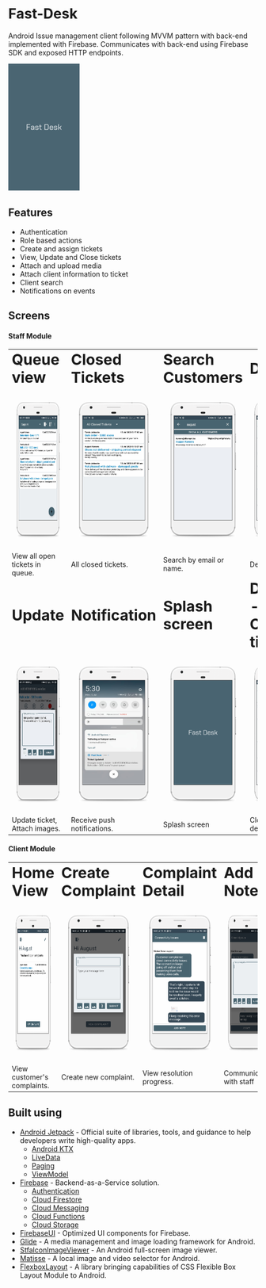 # Fast-Desk
Android Issue management client following MVVM pattern with back-end implemented with Firebase. Communicates with back-end using Firebase SDK and exposed HTTP endpoints.

<img src=https://github.com/dims26/Fast-Desk/blob/master/app/src/main/res/drawable/splash_screen.png width="144" height="256" />

## Features
* Authentication
* Role based actions
* Create and assign tickets
* View, Update and Close tickets
* Attach and upload media
* Attach client information to ticket
* Client search
* Notifications on events

## Screens
#### Staff Module
<table border="0">
 <tr>
    <td><b style="font-size:30px">Queue view</b></td>
    <td><b style="font-size:30px">Closed Tickets</b></td>
    <td><b style="font-size:30px">Search Customers</b></td>
    <td><b style="font-size:30px">Detail</b></td>
 </tr>
 <tr>
    <td>
     <img src=https://github.com/dims26/Fast-Desk/blob/master/screens/queue-overlay.png width="180" height="320" />
   </td>
   <td>
    <img src=https://github.com/dims26/Fast-Desk/blob/master/screens/closed-list-overlay.png width="180" height="320" />
  </td>
   <td>
    <img src=https://github.com/dims26/Fast-Desk/blob/master/screens/customer-list-overlay.png width="180" height="320" />
  </td>
   <td>
    <img src=https://github.com/dims26/Fast-Desk/blob/master/screens/detail-moved-overlay.png width="180" height="320" />
  </td>
 </tr>
 <tr>
  <td>View all open tickets in queue.</td>
  <td>All closed tickets.</td>
  <td>Search by email or name.</td>
  <td>Detail view</td>
 </tr>
 <tr>
    <td><b style="font-size:30px">Update</b></td>
    <td><b style="font-size:30px">Notification</b></td>
    <td><b style="font-size:30px">Splash screen</b></td>
    <td><b style="font-size:30px">Detail - Closed ticket</b></td>
 </tr>
 <tr>
    <td>
     <img src=https://github.com/dims26/Fast-Desk/blob/master/screens/note-input-overlay.png width="180" height="320" />
   </td>
   <td>
    <img src=https://github.com/dims26/Fast-Desk/blob/master/screens/notification-overlay.png width="180" height="320" />
  </td>
   <td>
    <img src=https://github.com/dims26/Fast-Desk/blob/master/screens/splash-screen-overlay.png width="180" height="320" />
  </td>
   <td>
    <img src=https://github.com/dims26/Fast-Desk/blob/master/screens/detail-closed-overlay.png width="180" height="320" />
  </td>
 </tr>
 <tr>
  <td>Update ticket, Attach images.</td>
  <td>Receive push notifications.</td>
  <td>Splash screen</td>
  <td>Closed ticket detail view.</td>
 </tr>
</table>

#### Client Module
<table border="0">
 <tr>
    <td><b style="font-size:30px">Home View</b></td>
    <td><b style="font-size:30px">Create Complaint</b></td>
    <td><b style="font-size:30px">Complaint Detail</b></td>
    <td><b style="font-size:30px">Add Note</b></td>
 </tr>
 <tr>
    <td>
     <img src=https://github.com/dims26/Fast-Desk/blob/master/screens/customer-home-overlay.png width="180" height="320" />
   </td>
   <td>
    <img src=https://github.com/dims26/Fast-Desk/blob/master/screens/customer-new-complaint-overlay.png width="180" height="320" />
  </td>
   <td>
    <img src=https://github.com/dims26/Fast-Desk/blob/master/screens/customer-complaint-detail-overlay.png width="180" height="320" />
  </td>
   <td>
    <img src=https://github.com/dims26/Fast-Desk/blob/master/screens/customer-add-note-overlay.png width="180" height="320" />
  </td>
 </tr>
 <tr>
  <td>View customer's complaints.</td>
  <td>Create new complaint.</td>
  <td>View resolution progress.</td>
  <td>Communicate with staff</td>
 </tr>
 </table>

## Built using

* [Android Jetpack](https://developer.android.com/jetpack/?gclid=Cj0KCQjwhJrqBRDZARIsALhp1WQBmjQ4WUpnRT4ETGGR1T_rQG8VU3Ta_kVwiznZASR5y4fgPDRYFqkaAhtfEALw_wcB) - Official suite of libraries, tools, and guidance to help developers write high-quality apps.
  * [Android KTX](https://developer.android.com/kotlin/ktx)
  * [LiveData](https://developer.android.com/topic/libraries/architecture/livedata)
  * [Paging](https://developer.android.com/jetpack/androidx/releases/paging)
  * [ViewModel](https://developer.android.com/topic/libraries/architecture/viewmodel)
* [Firebase](https://firebase.google.com/) - Backend-as-a-Service solution.
  * [Authentication](https://firebase.google.com/products/auth)
  * [Cloud Firestore](https://firebase.google.com/products/firestore)
  * [Cloud Messaging](https://firebase.google.com/products/cloud-messaging)
  * [Cloud Functions](https://developer.android.com/topic/libraries/architecture/viewmodel)
  * [Cloud Storage](https://firebase.google.com/products/storage)
* [FirebaseUI](https://github.com/firebase/FirebaseUI-Android) - Optimized UI components for Firebase.
* [Glide](https://github.com/bumptech/glide) - A media management and image loading framework for Android.
* [StfalconImageViewer](https://github.com/stfalcon-studio/StfalconImageViewer) - An Android full-screen image viewer.
* [Matisse](https://github.com/zhihu/Matisse) - A local image and video selector for Android.
* [FlexboxLayout](https://github.com/google/flexbox-layout) - A library bringing capabilities of CSS Flexible Box Layout Module to Android.
